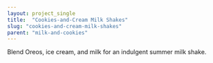 ```yaml
---
layout: project_single
title:  "Cookies-and-Cream Milk Shakes"
slug: "cookies-and-cream-milk-shakes"
parent: "milk-and-cookies"
---
```

Blend Oreos, ice cream, and milk for an indulgent summer milk shake.